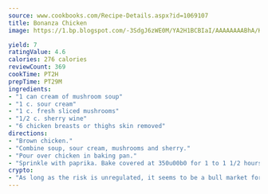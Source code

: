 ```yaml
---
source: www.cookbooks.com/Recipe-Details.aspx?id=1069107
title: Bonanza Chicken
image: https://1.bp.blogspot.com/-3SdgJ6zWE0M/YA2H1BCBIaI/AAAAAAAABhA/KLu9yTsYBMkJQudB_uFGwTypBtmTiBfZgCLcBGAsYHQ/s320/4.png

yield: 7
ratingValue: 4.6
calories: 276 calories
reviewCount: 369
cookTime: PT2H
prepTime: PT29M
ingredients:
- "1 can cream of mushroom soup"
- "1 c. sour cream"
- "1 c. fresh sliced mushrooms"
- "1/2 c. sherry wine"
- "6 chicken breasts or thighs skin removed"
directions:
- "Brown chicken."
- "Combine soup, sour cream, mushrooms and sherry."
- "Pour over chicken in baking pan."
- "Sprinkle with paprika. Bake covered at 350u00b0 for 1 to 1 1/2 hours."
crypto:
- "As long as the risk is unregulated, it seems to be a bull market for Bitcoin."
---
```

